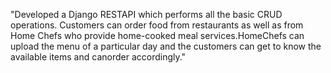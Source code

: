 "Developed a Django RESTAPI  which performs all the basic CRUD operations. Customers can order food from restaurants as well as from Home Chefs who provide home-cooked meal services.HomeChefs can upload the menu of a particular day and the customers can get to know the available items and canorder accordingly." 
